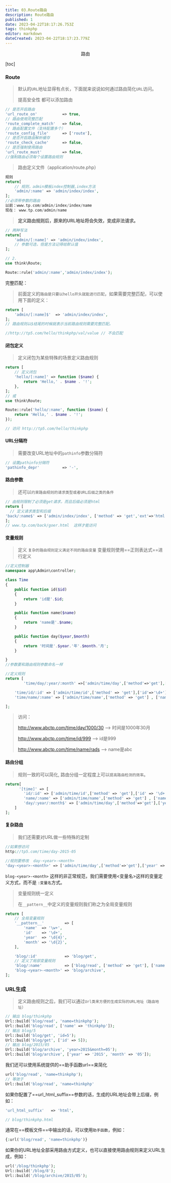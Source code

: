 ```yaml
---
title: 03.Route路由
description: Route路由
published: 1
date: 2023-04-22T18:17:26.753Z
tags: thinkphp
editor: markdown
dateCreated: 2023-04-22T18:17:23.779Z
---
```


<center>路由</center>

[toc]

### Route

> 默认的`URL`地址显得有点长，下面就来说说如何通过路由简化`URL`访问。
>
> 提高安全性 都可以添加路由

```php
// 是否开启路由
'url_route_on'           => true,
// 路由使用完整匹配
'route_complete_match'   => false,
// 路由配置文件（支持配置多个）
'route_config_file'      => ['route'],
// 是否开启路由解析缓存
'route_check_cache'      => false,
// 是否强制使用路由
'url_route_must'         => false,
//强制路由必须每个设置路由规则
```

> 路由定义文件（application/route.php）

```php
规则
return[
	// 规则，admin模板index控制器,index方法
    'admin/:name' => 'admin/index/index',
];
//必须带参数的路由
以前：www.tp.com/admin/index/index/name
现在： www.tp.com/admin/name
```

> **定义路由规则后，原来的URL地址将会失效，变成非法请求。**

```php
// 两种写法
return[
	'admin/[:name]' => 'admin/index/index',
    // 参数可选，但是方法记得给默认值
];

// 2.
use think\Route;

Route::rule('admin/:name','admin/index/index');
```



完整匹配：

> 前面定义的`路由是只要以hello开头就能进行匹配`，如果需要完整匹配，可以使用下面的定义：

```php
return [
  	'admin/[:name]$'  => 'admin/index/index',
];
// 路由规则以$结尾的时候就表示当前路由规则需要完整匹配。

//http://tp5.com/hello/thinkphp/val/value // 不会匹配
```



#### 闭包定义

> 定义闭包为某些特殊的场景定义路由规则

```php
return [
    // 定义闭包
    'hello/[:name]' => function ($name) {
        return 'Hello,' . $name . '!';
    },
];
// 或
use think\Route;

Route::rule('hello/:name', function ($name) {
    return 'Hello,' . $name . '!';
});

// 访问 http://tp5.com/hello/thinkphp
```



#### URL分隔符

> 需要改变URL地址中的`pathinfo`参数分隔符

```php
// 设置pathinfo分隔符
'pathinfo_depr'          => '-',
```



#### 路由参数

> 还可以`约束路由规则的请求类型或者URL后缀之类的条件`

```php
// 由规则限制了必须是get请求，而且后缀必须是html
return [
  // 定义请求类型和后缀
'back/:name$' => ['admin/index/index', ['method' => 'get','ext'=>'html']]
];
// www.tp.com/back/goer.html  这样才能访问
```



#### 变量规则

> 定义 `复杂的路由规则定义满足不同的路由变量` 变量规则使用==正则表达式==进行定义

```php
//定义控制器
namespace app\Admin\controller;

class Time
{
    public function id($id)
    {
        return 'id是'.$id;
    }

    public function name($name)
    {
        return 'name是'.$name;
    }

    public function day($year,$month)
    {
        return '时间是'.$year.'年'.$month.'月';
    }

}
//参数要和路由规则参数命名一样
```

```php
//定义规则
return [
	    'time/day/:year/:month' =>['admin/time/day',['method'=>'get'],['year' => '\d{4}','month' => '\d{2}']],

    'time/id/:id' => ['admin/time/id',['method' => 'get'],['id'=>'\d+']],
    'time/name/:name' => ['admin/time/name',['method' => 'get'] , ['name' => '\w+']]

];
```



> 访问：
>
> http://www.abctp.com/time/day/1000/30     -->  时间是1000年30月
>
> http://www.abctp.com/time/id/999    -->  id是999
>
> http://www.abctp.com/time/name/rads  -->  name是abc 



#### 路由分组

> 规则一致的可以简化,  路由分组一定程度上可以`提高路由检测的效率`。

```php
return[
      '[time]' => [
        'id/:id' => ['admin/time/id',['method' => 'get'],['id' => '\d+']],
        'name/:name' => ['admin/time/name',['method' => 'get'] , ['name' => '\w+']],
        'day/:year/:month$' => ['admin/time/day',['method'=>'get'],['year' => '\d{4}','month' => '\d{2}']],
    ]  
];
```



#### 复杂路由

> 我们还需要对URL做一些特殊的定制

```php
//如果想访问
http://tp5.com/time/day-2015-05

//规则要修改  day-<year>-<month>
'day-<year>-<month>' => ['admin/time/day',['method'=>'get'],['year' => '\d{4}','month' => '\d{2}']],
```

`blog-<year>-<month>` 这样的非正常规范，我们需要使用<变量名>这样的变量定义方式，而不是 `:变量名`方式。



> 变量规则统一定义
>
> 在`__pattern__`中定义的变量规则我们称之为全局变量规则

```php
return [
    // 全局变量规则
    '__pattern__'         => [
        'name'  => '\w+',
        'id'    => '\d+',
        'year'  => '\d{4}',
        'month' => '\d{2}',
    ],

    'blog/:id'            => 'blog/get',
    // 定义了局部变量规则
    'blog/:name'          => ['blog/read', ['method' => 'get'], ['name' => '\w{5,}']],
    'blog-<year>-<month>' => 'blog/archive',
];
```



### URL生成 

> 定义路由规则之后，我们可以通过`Url类来方便的生成实际的URL地址（路由地址） `

```php
// 输出 blog/thinkphp
Url::build('blog/read', 'name=thinkphp');
Url::build('blog/read', ['name' => 'thinkphp']);
// 输出 blog/5
Url::build('blog/get', 'id=5');
Url::build('blog/get', ['id' => 5]);
// 输出 blog/2015/05
Url::build('blog/archive', 'year=2015&month=05');
Url::build('blog/archive', ['year' => '2015', 'month' => '05']);
```

我们还可以使用系统提供的==助手函数url==来简化

```php
url('blog/read', 'name=thinkphp');
// 等效于
Url::build('blog/read', 'name=thinkphp'
```



如果你配置了==url_html_suffix==参数的话，生成的URL地址会带上后缀，例如：

```php
'url_html_suffix'   => 'html',

// blog/thinkphp.html 
```



通常在==模板文件==中输出的话，可以使用`助手函数`，例如：

```php
{:url('blog/read', 'name=thinkphp')}
```



如果你的URL地址全部采用路由方式定义，也可以直接使用路由规则来定义URL生成，例如：

```php
url('/blog/thinkphp');
Url::build('/blog/8');
Url::build('/blog/archive/2015/05');
```
